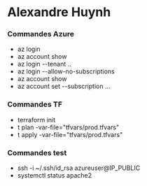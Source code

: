# Alexandre Huynh

### Commandes Azure

- az login
- az account show
- az login --tenant ..
- az login --allow-no-subscriptions
- az account show
- az account set --subscription …

### Commandes TF

- terraform init
- t plan -var-file="tfvars/prod.tfvars"
- t apply -var-file="tfvars/prod.tfvars"

### Commandes test

- ssh -i ~/.ssh/id_rsa azureuser@IP_PUBLIC
- systemctl status apache2

